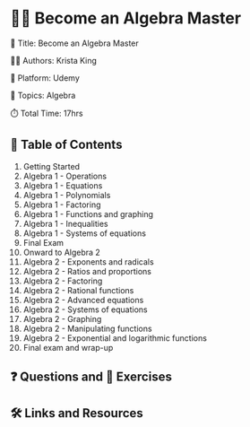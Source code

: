 # 🍎📏 Become an Algebra Master

📕 Title: Become an Algebra Master

👨‍💻 Authors: Krista King

🎥 Platform: Udemy

💾 Topics: Algebra

⏱️ Total Time: 17hrs

## 📄 Table of Contents

1. Getting Started
2. Algebra 1 - Operations
3. Algebra 1 - Equations
4. Algebra 1 - Polynomials
5. Algebra 1 - Factoring
6. Algebra 1 - Functions and graphing
7. Algebra 1 - Inequalities
8. Algebra 1 - Systems of equations
9. Final Exam
10. Onward to Algebra 2
11. Algebra 2 - Exponents and radicals
12. Algebra 2 - Ratios and proportions
13. Algebra 2 - Factoring
14. Algebra 2 - Rational functions
15. Algebra 2 - Advanced equations
16. Algebra 2 - Systems of equations
17. Algebra 2 - Graphing
18. Algebra 2 - Manipulating functions
19. Algebra 2 - Exponential and logarithmic functions
20. Final exam and wrap-up

## ❓ Questions and 💪 Exercises

## 🛠️ Links and Resources
